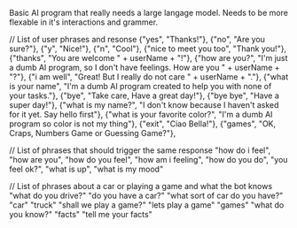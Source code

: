 Basic AI program that really needs a large langage model. Needs to be more flexable in it's interactions and grammer. 

 // List of user phrases and resonse
     {"yes", "Thanks!"},
     {"no", "Are you sure?"},
     {"y", "Nice!"},
     {"n", "Cool"},
     {"nice to meet you too", "Thank you!"},
     {"thanks", "You are welcome " + userName + "!"},
     {"how are you?", "I'm just a dumb AI program, so I don't have feelings. How are you " + userName + "?"},
     {"i am well", "Great! But I really do not care " + userName + "."},
     {"what is your name", "I'm a dumb AI program created to help you with none of your tasks."},
     {"bye", "Take care, Have a great day!"},
     {"bye bye", "Have a super day!"},
     {"what is my name?", "I don't know because I haven't asked for it yet. Say hello first"},
     {"what is your favorite color?", "I'm a dumb AI program so color is not my thing"},
     {"exit", "Ciao Bella!"},
     {"games", "OK, Craps, Numbers Game or Guessing Game?"},
     
 // List of phrases that should trigger the same response
     "how do i feel",
     "how are you",
     "how do you feel",
     "how am i feeling",
     "how do you do",
     "you feel ok?",
     "what is up",
     "what is my mood"
 
 // List of phrases about a car or playing a game and what the bot knows
"what do you drive?" "do you have a car?" "what sort of car do you have?" "car"  "truck"
"shall we play a game?" "lets play a game"  "games"
"what do you know?"  "facts" "tell me your facts"
